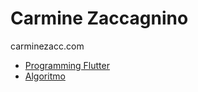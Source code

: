 # Carmine Zaccagnino

carminezacc.com

- [Programming Flutter](https://pragprog.com/book/czflutr/programming-flutter)
- [Algoritmo](http://algoritmo.carminezacc.com)

